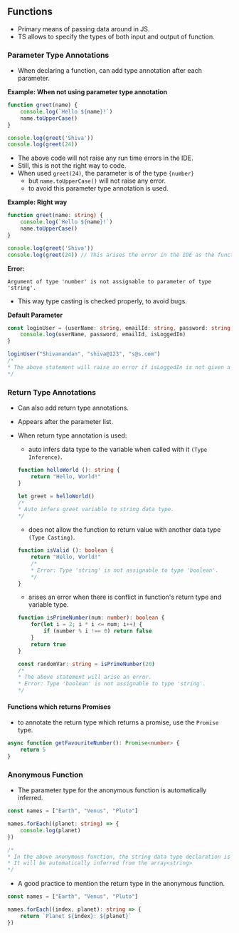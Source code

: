 ## **Functions**
- Primary means of passing data around in JS.
- TS allows to specify the types of both input and output of function.

### **Parameter Type Annotations**
- When declaring a function, can add type annotation after each parameter.

**Example: When not using parameter type annotation**

```ts
function greet(name) {
    console.log(`Hello ${name}!`)
    name.toUpperCase()
}

console.log(greet('Shiva'))
console.log(greet(24))
```

- The above code will not raise any run time errors in the IDE.
- Still, this is not the right way to code.
- When used `greet(24)`, the parameter is of the type `{number}`
    - but `name.toUpperCase()` will not raise any error.
    - to avoid this parameter type annotation is used.

**Example: Right way**

```ts
function greet(name: string) {
    console.log(`Hello ${name}!`)
    name.toUpperCase()
}

console.log(greet('Shiva'))
console.log(greet(24)) // This arises the error in the IDE as the function parameter expects a string value.
```

**Error:**
```
Argument of type 'number' is not assignable to parameter of type 'string'.
```

- This way type casting is checked properly, to avoid bugs.

**Default Parameter**

```ts
const loginUser = (userName: string, emailId: string, password: string, isLoggedIn: boolean = false) => {
    console.log(userName, password, emailId, isLoggedIn)
}

loginUser("Shivanandan", "shiva@123", "s@s.com")
/*
* The above statement will raise an error if isLoggedIn is not given a default value in the parameter.
*/
```

### **Return Type Annotations**
- Can also add return type annotations.
- Appears after the parameter list.
- When return type annotation is used:
    - auto infers data type to the variable when called with it `(Type Inference)`.

    ```ts
    function helloWorld (): string {
        return "Hello, World!"
    }

    let greet = helloWorld()
    /*
    * Auto infers greet variable to string data type.
    */
    ```
    - does not allow the function to return value with another data type `(Type Casting)`.
    
    ```ts
    function isValid (): boolean {
        return "Hello, World!"
        /*
        * Error: Type 'string' is not assignable to type 'boolean'.
        */
    }
    ```

    - arises an error when there is conflict in function's return type and variable type.

    ```ts
    function isPrimeNumber(num: number): boolean {
        for(let i = 2; i * i <= num; i++) {
            if (number % i !== 0) return false 
        }
        return true
    }

    const randomVar: string = isPrimeNumber(20)
    /*
    * The above statement will arise an error.
    * Error: Type 'boolean' is not assignable to type 'string'.
    */
    ```

#### **Functions which returns Promises**

- to annotate the return type which returns a promise, use the `Promise` type.

```ts
async function getFavouriteNumber(): Promise<number> {
    return 5
}
```

### Anonymous Function
- The parameter type for the anonymous function is automatically inferred.

```ts
const names = ["Earth", "Venus", "Pluto"]

names.forEach((planet: string) => {
    console.log(planet)
})

/*
* In the above anonymous function, the string data type declaration is not necessary. 
* It will be automatically inferred from the array<string>
*/
```


- A good practice to mention the return type in the anonymous function.

```ts
const names = ["Earth", "Venus", "Pluto"]

names.forEach((index, planet): string => {
    return `Planet ${index}: ${planet}`
})
```